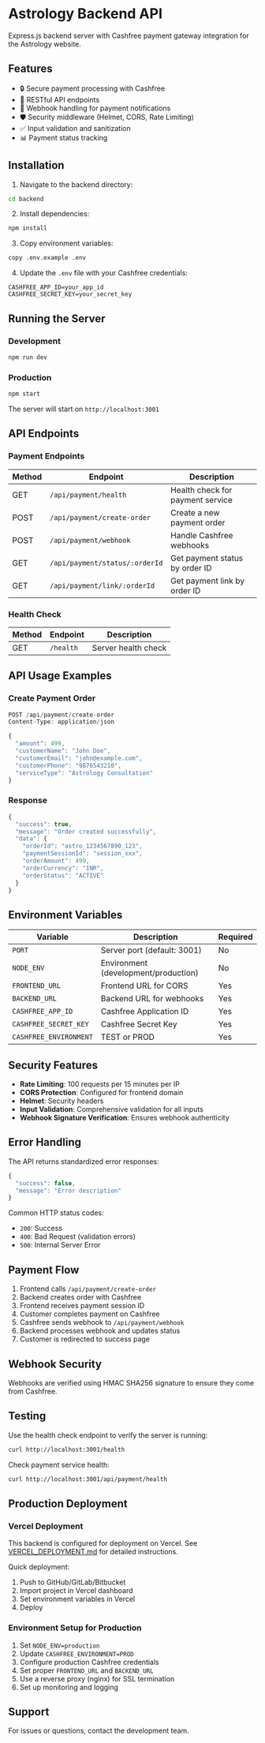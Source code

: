 # Astrology Backend API

Express.js backend server with Cashfree payment gateway integration for the Astrology website.

## Features

- 🔒 Secure payment processing with Cashfree
- 🚀 RESTful API endpoints
- 📧 Webhook handling for payment notifications
- 🛡️ Security middleware (Helmet, CORS, Rate Limiting)
- ✅ Input validation and sanitization
- 📊 Payment status tracking

## Installation

1. Navigate to the backend directory:
```bash
cd backend
```

2. Install dependencies:
```bash
npm install
```

3. Copy environment variables:
```bash
copy .env.example .env
```

4. Update the `.env` file with your Cashfree credentials:
```env
CASHFREE_APP_ID=your_app_id
CASHFREE_SECRET_KEY=your_secret_key
```

## Running the Server

### Development
```bash
npm run dev
```

### Production
```bash
npm start
```

The server will start on `http://localhost:3001`

## API Endpoints

### Payment Endpoints

| Method | Endpoint | Description |
|--------|----------|-------------|
| GET | `/api/payment/health` | Health check for payment service |
| POST | `/api/payment/create-order` | Create a new payment order |
| POST | `/api/payment/webhook` | Handle Cashfree webhooks |
| GET | `/api/payment/status/:orderId` | Get payment status by order ID |
| GET | `/api/payment/link/:orderId` | Get payment link by order ID |

### Health Check
| Method | Endpoint | Description |
|--------|----------|-------------|
| GET | `/health` | Server health check |

## API Usage Examples

### Create Payment Order
```javascript
POST /api/payment/create-order
Content-Type: application/json

{
  "amount": 499,
  "customerName": "John Doe",
  "customerEmail": "john@example.com",
  "customerPhone": "9876543210",
  "serviceType": "Astrology Consultation"
}
```

### Response
```javascript
{
  "success": true,
  "message": "Order created successfully",
  "data": {
    "orderId": "astro_1234567890_123",
    "paymentSessionId": "session_xxx",
    "orderAmount": 499,
    "orderCurrency": "INR",
    "orderStatus": "ACTIVE"
  }
}
```

## Environment Variables

| Variable | Description | Required |
|----------|-------------|----------|
| `PORT` | Server port (default: 3001) | No |
| `NODE_ENV` | Environment (development/production) | No |
| `FRONTEND_URL` | Frontend URL for CORS | Yes |
| `BACKEND_URL` | Backend URL for webhooks | Yes |
| `CASHFREE_APP_ID` | Cashfree Application ID | Yes |
| `CASHFREE_SECRET_KEY` | Cashfree Secret Key | Yes |
| `CASHFREE_ENVIRONMENT` | TEST or PROD | Yes |

## Security Features

- **Rate Limiting**: 100 requests per 15 minutes per IP
- **CORS Protection**: Configured for frontend domain
- **Helmet**: Security headers
- **Input Validation**: Comprehensive validation for all inputs
- **Webhook Signature Verification**: Ensures webhook authenticity

## Error Handling

The API returns standardized error responses:

```javascript
{
  "success": false,
  "message": "Error description"
}
```

Common HTTP status codes:
- `200`: Success
- `400`: Bad Request (validation errors)
- `500`: Internal Server Error

## Payment Flow

1. Frontend calls `/api/payment/create-order`
2. Backend creates order with Cashfree
3. Frontend receives payment session ID
4. Customer completes payment on Cashfree
5. Cashfree sends webhook to `/api/payment/webhook`
6. Backend processes webhook and updates status
7. Customer is redirected to success page

## Webhook Security

Webhooks are verified using HMAC SHA256 signature to ensure they come from Cashfree.

## Testing

Use the health check endpoint to verify the server is running:
```bash
curl http://localhost:3001/health
```

Check payment service health:
```bash
curl http://localhost:3001/api/payment/health
```

## Production Deployment

### Vercel Deployment

This backend is configured for deployment on Vercel. See [VERCEL_DEPLOYMENT.md](VERCEL_DEPLOYMENT.md) for detailed instructions.

Quick deployment:
1. Push to GitHub/GitLab/Bitbucket
2. Import project in Vercel dashboard
3. Set environment variables in Vercel
4. Deploy

### Environment Setup for Production

1. Set `NODE_ENV=production`
2. Update `CASHFREE_ENVIRONMENT=PROD`
3. Configure production Cashfree credentials
4. Set proper `FRONTEND_URL` and `BACKEND_URL`
5. Use a reverse proxy (nginx) for SSL termination
6. Set up monitoring and logging

## Support

For issues or questions, contact the development team.